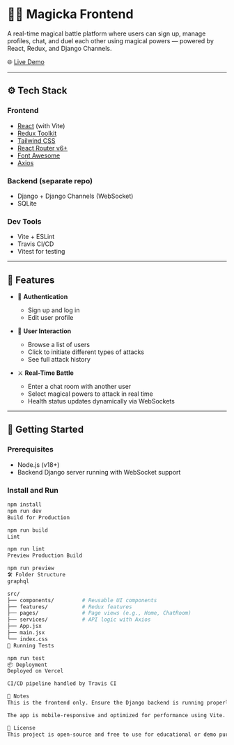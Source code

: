 # 🧙‍♂️ Magicka Frontend

A real-time magical battle platform where users can sign up, manage profiles, chat, and duel each other using magical powers — powered by React, Redux, and Django Channels.

🌐 [Live Demo](https://magicka-frontend-auth-git-feature1-lucas-projects-f61d5cb5.vercel.app/)

---

## ⚙️ Tech Stack

### Frontend
- [React](https://reactjs.org/) (with Vite)
- [Redux Toolkit](https://redux-toolkit.js.org/)
- [Tailwind CSS](https://tailwindcss.com/)
- [React Router v6+](https://reactrouter.com/)
- [Font Awesome](https://fontawesome.com/)
- [Axios](https://axios-http.com/)

### Backend (separate repo)
- Django + Django Channels (WebSocket)
- SQLite

### Dev Tools
- Vite + ESLint
- Travis CI/CD
- Vitest for testing

---

## 🧪 Features

- 🔐 **Authentication**
  - Sign up and log in
  - Edit user profile

- 🧍 **User Interaction**
  - Browse a list of users
  - Click to initiate different types of attacks
  - See full attack history

- ⚔️ **Real-Time Battle**
  - Enter a chat room with another user
  - Select magical powers to attack in real time
  - Health status updates dynamically via WebSockets

---

## 🚀 Getting Started

### Prerequisites
- Node.js (v18+)
- Backend Django server running with WebSocket support

### Install and Run
```bash
npm install
npm run dev
Build for Production

npm run build
Lint

npm run lint
Preview Production Build

npm run preview
🛠 Folder Structure
graphql

src/
├── components/         # Reusable UI components
├── features/           # Redux features
├── pages/              # Page views (e.g., Home, ChatRoom)
├── services/           # API logic with Axios
├── App.jsx
├── main.jsx
└── index.css
🧪 Running Tests

npm run test
📦 Deployment
Deployed on Vercel

CI/CD pipeline handled by Travis CI

📌 Notes
This is the frontend only. Ensure the Django backend is running properly for WebSocket communication and API interaction.

The app is mobile-responsive and optimized for performance using Vite.

📄 License
This project is open-source and free to use for educational or demo purposes.